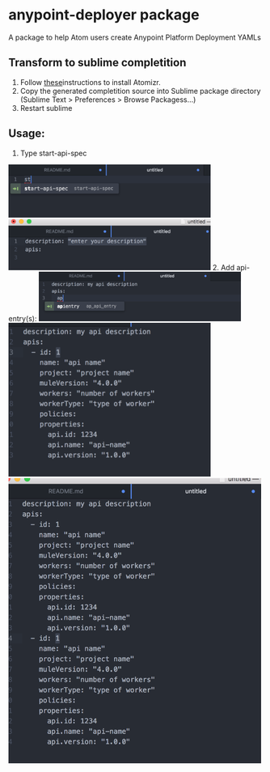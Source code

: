 # anypoint-deployer package

A package to help Atom users create  Anypoint Platform Deployment YAMLs


## Transform to sublime completition

 1. Follow [these](https://packagecontrol.io/packages/Atomizr)instructions to install Atomizr.
 2. Copy the generated completition source into Sublime package directory (Sublime Text > Preferences > Browse Packagess...)
 3. Restart sublime

 ## Usage:

 1. Type start-api-spec
 <img src="img/step1.png" width="400">
 <img src="img/step2.png" width="400">
 2. Add api-entry(s):
 <img src="img/step4.png" width="400">
 <img src="img/step5.png" width="400">
 <img src="img/step6.png" width="500">

